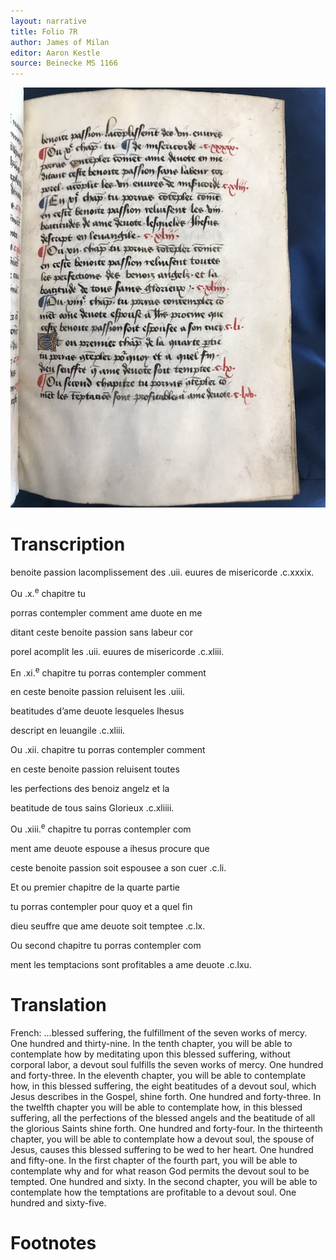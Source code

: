 ```yaml
---
layout: narrative
title: Folio 7R
author: James of Milan
editor: Aaron Kestle
source: Beinecke MS 1166
---
```


![Beinecke MS 1166 Folio 7R](https://raw.githubusercontent.com/oldfrenchtexts/L-aiguillon-d-amour-divine/master/assets/7R.jpg)

# Transcription

benoite passion lacomplissement des .uii. euures de misericorde .c.xxxix.

Ou .x.<sup>e</sup> chapitre tu

porras contempler comment ame duote en me

ditant ceste benoite passion sans labeur cor 

porel acomplit les .uii. euures de misericorde .c.xliii.

En .xi.<sup>e</sup> chapitre tu porras contempler comment

en ceste benoite passion reluisent les .uiii.

beatitudes d’ame deuote lesqueles Ihesus

descript en leuangile .c.xliii.

Ou .xii. chapitre tu porras contempler comment

en ceste benoite passion reluisent toutes

les perfections des benoiz angelz et la

beatitude de tous sains Glorieux .c.xliiii.

Ou .xiii.<sup>e</sup> chapitre tu porras contempler com

ment ame deuote espouse a ihesus procure que

ceste benoite passion soit espousee a son cuer .c.li.

Et ou premier chapitre de la quarte partie

tu porras contempler pour quoy et a quel fin

dieu seuffre que ame deuote soit temptee .c.lx.

Ou second chapitre tu porras contempler com

ment les temptacions sont profitables a ame deuote .c.lxu.

# Translation

French: …blessed suffering, the fulfillment of the seven works of mercy. One hundred and thirty-nine. In the tenth chapter, you will be able to contemplate how by meditating upon this blessed suffering, without corporal labor, a devout soul fulfills the seven works of mercy. One hundred and forty-three. In the eleventh chapter, you will be able to contemplate how, in this blessed suffering, the eight beatitudes of a devout soul, which Jesus describes in the Gospel, shine forth. One hundred and forty-three. In the twelfth chapter you will be able to contemplate how, in this blessed suffering, all the perfections of the blessed angels and the beatitude of all the glorious Saints shine forth. One hundred and forty-four. In the thirteenth chapter, you will be able to contemplate how a devout soul, the spouse of Jesus, causes this blessed suffering to be wed to her heart. One hundred and fifty-one. In the first chapter of the fourth part, you will be able to contemplate why and for what reason God permits the devout soul to be tempted. One hundred and sixty. In the second chapter, you will be able to contemplate how the temptations are profitable to a devout soul. One hundred and sixty-five.

# Footnotes


